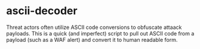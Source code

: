 # ascii-decoder
Threat actors often utilize ASCII code conversions to obfuscate attaack payloads. This is a quick (and imperfect) script to pull out ASCII code from a payload (such as a WAF alert) and convert it to human readable form. 
